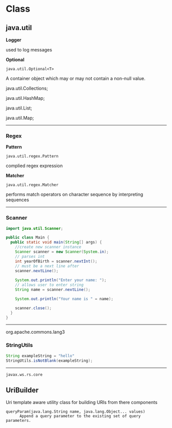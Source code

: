 # Class

## java.util

**Logger**

used to log messages 

**Optional**

`java.util.Optional<T>`

A container object which may or may not contain a non-null value.


java.util.Collections;

java.util.HashMap;

java.util.List;

java.util.Map;

---

### Regex

**Pattern**

`java.util.regex.Pattern`

complied regex expression

**Matcher**

`java.util.regex.Matcher`

performs match operators on character sequence by interpreting sequences

---

### Scanner 

```java
import java.util.Scanner;

public class Main {
  public static void main(String[] args) {
    //create new scanner instance
    Scanner scanner = new Scanner(System.in); 
    // parses int
    int yearOfBirth = scanner.nextInt();
    // must be a next line after
    scanner.nextLine();
    
    System.out.println("Enter your name: ");
    // allows user to enter string
    String name = scanner.nextLine();

    System.out.println("Your name is " = name);

    scanner.close();
  }
}
```


---
org.apache.commons.lang3

### StringUtils

```java
String exampleString = "hello"
StringUtils.isNotBlank(exampleString); 
```
---

`javax.ws.rs.core`

## UriBuilder 

Uri template aware utility class for building URIs from there components


    queryParam(java.lang.String name, java.lang.Object... values)
          Append a query parameter to the existing set of query parameters.
